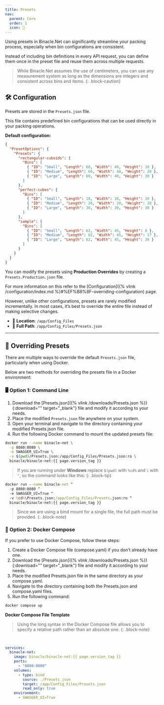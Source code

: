 ```yaml
---
title: Presets
nav:
  parent: Core
  order: 1
  icon: 📖
---
```


Using presets in Binacle.Net can significantly streamline your packing process, 
especially when bin configurations are consistent.

Instead of including bin definitions in every API request, 
you can define them once in the preset file and reuse them across multiple requests.

> While Binacle.Net assumes the use of centimeters, you can use any measurement system as 
> long as the dimensions are integers and consistent across bins and items.
{: .block-caution}

## 🛠️ Configuration
Presets are stored in the `Presets.json` file.

This file contains predefined bin configurations that can be used directly in your packing operations.

**Default configuration:**
```json
{
  "PresetOptions": {
    "Presets": {
      "rectangular-cuboids": {
        "Bins": [
          { "ID": "Small", "Length": 60, "Width": 40, "Height": 10 },
          { "ID": "Medium", "Length": 60, "Width": 40, "Height": 20 },
          { "ID": "Large", "Length": 60, "Width": 40, "Height": 30 }
        ]
      },
      "perfect-cubes": {
        "Bins": [
          { "ID": "Small", "Length": 10, "Width": 10, "Height": 10 },
          { "ID": "Medium", "Length": 20, "Width": 20, "Height": 20 },
          { "ID": "Large", "Length": 30, "Width": 30, "Height": 30 }
        ]
      },
      "sample": {
        "Bins": [
          { "ID": "Small", "Length": 62, "Width": 45, "Height": 8 },
          { "ID": "Medium", "Length": 62, "Width": 45, "Height": 17 },
          { "ID": "Large", "Length": 62, "Width": 45, "Height": 36 }
        ]
      }
    }
  }
}
```

You can modify the presets using **Production Overrides** by creating a `Presets.Production.json` file.

For more information on this refer to the [Configuration]({% vlink /configuration/index.md %}#%EF%B8%8F-overriding-configuration) page.

However, unlike other configurations, presets are rarely modified incrementally. 
In most cases, it’s best to override the entire file instead of making selective changes.

- 📁 **Location**: `/app/Config_Files`
- 📌 **Full Path**: `/app/Config_Files/Presets.json`

---

## 🔄 Overriding Presets
There are multiple ways to override the default `Presets.json` file, particularly when using Docker. 

Below are two methods for overriding the presets file in a Docker environment:

### 🖥️ Option 1: Command Line
1. Download the [Presets.json]({% vlink /downloads/Presets.json %}){:download="" target="_blank"} 
  file and modify it according to your needs.
2. Place the modified `Presets.json` file anywhere on your system.
3. Open your terminal and navigate to the directory containing your modified Presets.json file.
4. Run the following Docker command to mount the updated presets file:

```bash
docker run --name binacle-net \
  -p 8080:8080 \
  -e SWAGGER_UI=True \
  -v $(pwd)/Presets.json:/app/Config_Files/Presets.json:ro \
  binacle/binacle-net:{{ page.version_tag }}
```

> If you are running under **Windows** replace `$(pwd)` with `%cd%` and `\` with `^`, so the command looks like this:
{: .block-tip}

```cmd
docker run --name binacle-net ^
  -p 8080:8080 ^
  -e SWAGGER_UI=True ^
  -v %cd%\Presets.json:/app/Config_Files/Presets.json:ro ^
  binacle/binacle-net:{{ page.version_tag }}
```

> Since we are using a bind mount for a single file, the full path must be provided.
{: .block-note}

### 📝 Option 2: Docker Compose
If you prefer to use Docker Compose, follow these steps:

1. Create a Docker Compose file (compose.yaml) if you don’t already have one.
2. Download the [Presets.json]({% vlink /downloads/Presets.json %}){:download="" target="_blank"} 
  file and modify it according to your needs.
3. Place the modified Presets.json file in the same directory as your compose.yaml.
4. Navigate to the directory containing both the Presets.json and compose.yaml files.
5. Run the following command:
```bash
docker compose up
```

**Docker Compose File Template**

> Using the long syntax in the Docker Compose file allows you to specify a relative path rather than an absolute one.
{: .block-note}

<br>

```yml
services:
  binacle-net:
    image: binacle/binacle-net:{{ page.version_tag }}
    ports:
      - "8080:8080"
    volumes:
      - type: bind
        source: ./Presets.json
        target: /app/Config_Files/Presets.json
        read_only: true
    environment:
      - SWAGGER_UI=True
```


